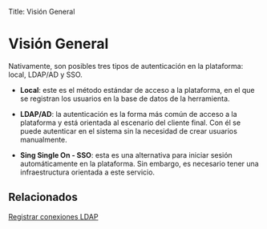 Title: Visión General

# Visión General

Nativamente, son posibles tres tipos de autenticación en la plataforma: local, LDAP/AD y SSO.

- **Local**: este es el método estándar de acceso a la plataforma, en el que se registran los usuarios en la base de datos de la herramienta.

- **LDAP/AD**: la autenticación es la forma más común de acceso a la plataforma y está orientada al escenario del cliente final. Con él se puede autenticar en el sistema sin la necesidad de crear usuarios manualmente.

- **Sing Single On - SSO**: esta es una alternativa para iniciar sesión automáticamente en la plataforma. Sin embargo, es necesario tener una infraestructura orientada a este servicio.

## Relacionados

[Registrar conexiones LDAP][1]

[1]:/es-es/citsmart-platform-8/platform-administration/authentication/ldap.html
